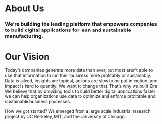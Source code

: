 # About Us

### We’re building the leading platform that empowers companies to build digital applications for lean and sustainable manufacturing.

# Our Vision
Today’s companies generate more data than ever, but most aren’t able to use that information to run their business more profitably or sustainably.  Data is siloed, insights are topical, actions are slow to be put in motion, and impact is hard to quantify.
We want to change that. 
That’s why we built Zira
We believe that by providing tools to build better digital applications faster we can help organizations use data to optimize and enforce profitable and sustainable business processes.

How we got started?
We emerged from a large scale industrial research project by UC Berkeley, MIT, and the University of Chicago.
